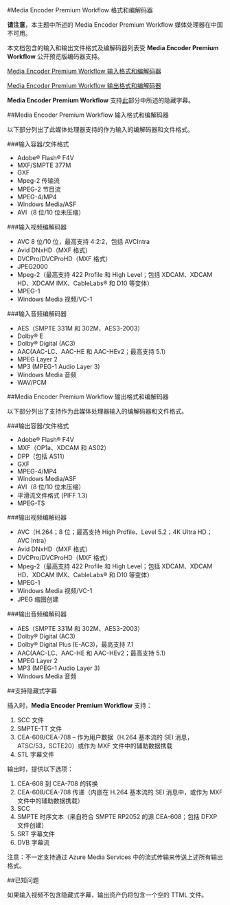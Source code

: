 <properties 
	pageTitle="Media Encoder Premium Workflow 格式和编解码器" 
	description="本主题概述 Media Encoder Premium Workflow 的格式和编解码器" 
	services="media-services" 
	documentationCenter="" 
	authors="juliako" 
	manager="dwrede" 
	editor=""/>

<tags 
	ms.service="media-services" 
	ms.date="06/29/2015" 
	wacn.date="08/29/2015"/>

#Media Encoder Premium Workflow 格式和编解码器


**请注意**，本主题中所述的 Media Encoder Premium Workflow 媒体处理器在中国不可用。

本文档包含的输入和输出文件格式及编解码器列表受 **Media Encoder Premium Workflow** 公开预览版编码器支持。

[Media Encoder Premium Workflow 输入格式和编解码器](#input_formats)

[Media Encoder Premium Workflow 输出格式和编解码器](#output_formats)

**Media Encoder Premium Workflow** 支持[此](#closed_captioning)部分中所述的隐藏字幕。


##<a id="input_formats"></a>Media Encoder Premium Workflow 输入格式和编解码器

以下部分列出了此媒体处理器支持的作为输入的编解码器和文件格式。

###输入容器/文件格式

- Adobe® Flash® F4V
- MXF/SMPTE 377M
- GXF
- Mpeg-2 传输流
- MPEG-2 节目流
- MPEG-4/MP4
- Windows Media/ASF
- AVI（8 位/10 位未压缩）

###输入视频编解码器

- AVC 8 位/10 位，最高支持 4:2:2，包括 AVCIntra
- Avid DNxHD（MXF 格式）
- DVCPro/DVCProHD（MXF 格式）
- JPEG2000
- Mpeg-2（最高支持 422 Profile 和 High Level；包括 XDCAM、XDCAM HD、XDCAM IMX、CableLabs® 和 D10 等变体）
- MPEG-1
- Windows Media 视频/VC-1

###输入音频编解码器

- AES（SMPTE 331M 和 302M、AES3-2003）
- Dolby® E
- Dolby® Digital (AC3)
- AAC(AAC-LC、AAC-HE 和 AAC-HEv2；最高支持 5.1）
- MPEG Layer 2
- MP3 (MPEG-1 Audio Layer 3)
- Windows Media 音频
- WAV/PCM
 
##<a id="output_format"></a>Media Encoder Premium Workflow 输出格式和编解码器

以下部分列出了支持作为此媒体处理器输入的编解码器和文件格式。

###输出容器/文件格式

- Adobe® Flash® F4V
- MXF（OP1a、XDCAM 和 AS02）
- DPP（包括 AS11）
- GXF
- MPEG-4/MP4
- Windows Media/ASF
- AVI（8 位/10 位未压缩）
- 平滑流文件格式 (PIFF 1.3)
- MPEG-TS 


###输出视频编解码器

- AVC（H.264；8 位；最高支持 High Profile、Level 5.2；4K Ultra HD；AVC Intra）
- Avid DNxHD（MXF 格式）
- DVCPro/DVCProHD（MXF 格式）
- Mpeg-2（最高支持 422 Profile 和 High Level；包括 XDCAM、XDCAM HD、XDCAM IMX、CableLabs® 和 D10 等变体）
- MPEG-1
- Windows Media 视频/VC-1
- JPEG 缩图创建

###输出音频编解码器

- AES（SMPTE 331M 和 302M、AES3-2003）
- Dolby® Digital (AC3)
- Dolby® Digital Plus (E-AC3)，最高支持 7.1
- AAC(AAC-LC、AAC-HE 和 AAC-HEv2；最高支持 5.1）
- MPEG Layer 2
- MP3 (MPEG-1 Audio Layer 3)
- Windows Media 音频

##<a id="closed_captioning"></a>支持隐藏式字幕

插入时，**Media Encoder Premium Workflow** 支持：

1. SCC 文件
1. SMPTE-TT 文件
1. CEA-608/CEA-708 – 作为用户数据（H.264 基本流的 SEI 消息，ATSC/53，SCTE20）或作为 MXF 文件中的辅助数据携载
1. STL 字幕文件

输出时，提供以下选项：

1. CEA-608 到 CEA-708 的转换
1. CEA-608/CEA-708 传递（内嵌在 H.264 基本流的 SEI 消息中，或作为 MXF 文件中的辅助数据携载）
1. SCC
1. SMPTE 时序文本（来自符合 SMPTE RP2052 的源 CEA-608；包括 DFXP 文件创建）
1. SRT 字幕文件
1. DVB 字幕流

注意：不一定支持通过 Azure Media Services 中的流式传输来传送上述所有输出格式。

##已知问题

如果输入视频不包含隐藏式字幕，输出资产仍将包含一个空的 TTML 文件。

<!---HONumber=67-->